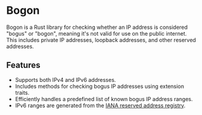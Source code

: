 # Bogon

Bogon is a Rust library for checking whether an IP address is considered "bogus" or "bogon", meaning it's not valid for use on the public internet. This includes private IP addresses, loopback addresses, and other reserved addresses.

## Features

- Supports both IPv4 and IPv6 addresses.
- Includes methods for checking bogus IP addresses using extension traits.
- Efficiently handles a predefined list of known bogus IP address ranges.
- IPv6 ranges are generated from the [IANA reserved address registry](https://www.iana.org/assignments/ipv6-unicast-address-assignments/ipv6-unicast-address-assignments.xhtml).
